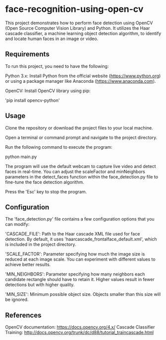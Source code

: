 # face-recognition-using-open-cv

This project demonstrates how to perform face detection using OpenCV (Open Source Computer Vision Library) and Python. It utilizes the Haar cascade classifier, a machine learning object detection algorithm, to identify and locate human faces in an image or video.

## Requirements
To run this project, you need to have the following:

Python 3.x: Install Python from the official website (https://www.python.org) or using a package manager like Anaconda (https://www.anaconda.com).

OpenCV: Install OpenCV library using pip:

'pip install opencv-python'

## Usage
Clone the repository or download the project files to your local machine.

Open a terminal or command prompt and navigate to the project directory.

Run the following command to execute the program:

python main.py

The program will use the default webcam to capture live video and detect faces in real-time. You can adjust the scaleFactor and minNeighbors parameters in the detect_faces function within the face_detection.py file to fine-tune the face detection algorithm.

Press the 'Esc' key to stop the program.

## Configuration
The 'face_detection.py' file contains a few configuration options that you can modify:

'CASCADE_FILE': Path to the Haar cascade XML file used for face detection. By default, it uses 'haarcascade_frontalface_default.xml', which is included in the project directory.

'SCALE_FACTOR': Parameter specifying how much the image size is reduced at each image scale. You can experiment with different values to achieve better results.

'MIN_NEIGHBORS': Parameter specifying how many neighbors each candidate rectangle should have to retain it. Higher values result in fewer detections but with higher quality.

'MIN_SIZE': Minimum possible object size. Objects smaller than this size will be ignored.

## References
OpenCV documentation: https://docs.opencv.org/4.x/
Cascade Classifier Training: http://docs.opencv.org/trunk/dc/d88/tutorial_traincascade.html

